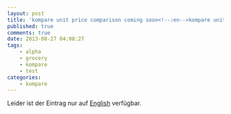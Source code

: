 ```yaml
---
layout: post
title: 'kompare unit price comparison coming soon<!--:en-->kompare unit price comparison coming soon'
published: true
comments: true
date: 2013-08-27 04:08:27
tags:
    - alpha
    - grocery
    - kompare
    - test
categories:
    - kompare
---
```

Leider ist der Eintrag nur auf [English][1] verfügbar.

 [1]: /blog/wp-admin/admin.php?page=wordpress2jekyll-build&lang=de